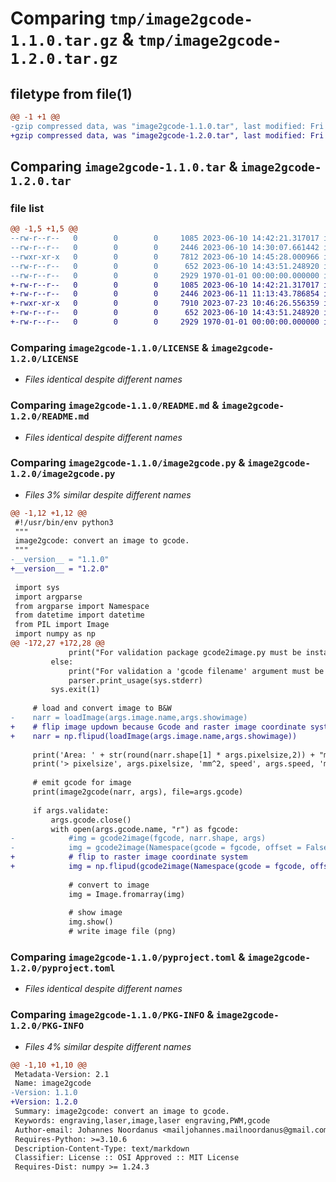 # Comparing `tmp/image2gcode-1.1.0.tar.gz` & `tmp/image2gcode-1.2.0.tar.gz`

## filetype from file(1)

```diff
@@ -1 +1 @@
-gzip compressed data, was "image2gcode-1.1.0.tar", last modified: Fri Jan  1 00:00:00 2016, max compression
+gzip compressed data, was "image2gcode-1.2.0.tar", last modified: Fri Jan  1 00:00:00 2016, max compression
```

## Comparing `image2gcode-1.1.0.tar` & `image2gcode-1.2.0.tar`

### file list

```diff
@@ -1,5 +1,5 @@
--rw-r--r--   0        0        0     1085 2023-06-10 14:42:21.317017 image2gcode-1.1.0/LICENSE
--rw-r--r--   0        0        0     2446 2023-06-10 14:30:07.661442 image2gcode-1.1.0/README.md
--rwxr-xr-x   0        0        0     7812 2023-06-10 14:45:28.000966 image2gcode-1.1.0/image2gcode.py
--rw-r--r--   0        0        0      652 2023-06-10 14:43:51.248920 image2gcode-1.1.0/pyproject.toml
--rw-r--r--   0        0        0     2929 1970-01-01 00:00:00.000000 image2gcode-1.1.0/PKG-INFO
+-rw-r--r--   0        0        0     1085 2023-06-10 14:42:21.317017 image2gcode-1.2.0/LICENSE
+-rw-r--r--   0        0        0     2446 2023-06-11 11:13:43.786854 image2gcode-1.2.0/README.md
+-rwxr-xr-x   0        0        0     7910 2023-07-23 10:46:26.556359 image2gcode-1.2.0/image2gcode.py
+-rw-r--r--   0        0        0      652 2023-06-10 14:43:51.248920 image2gcode-1.2.0/pyproject.toml
+-rw-r--r--   0        0        0     2929 1970-01-01 00:00:00.000000 image2gcode-1.2.0/PKG-INFO
```

### Comparing `image2gcode-1.1.0/LICENSE` & `image2gcode-1.2.0/LICENSE`

 * *Files identical despite different names*

### Comparing `image2gcode-1.1.0/README.md` & `image2gcode-1.2.0/README.md`

 * *Files identical despite different names*

### Comparing `image2gcode-1.1.0/image2gcode.py` & `image2gcode-1.2.0/image2gcode.py`

 * *Files 3% similar despite different names*

```diff
@@ -1,12 +1,12 @@
 #!/usr/bin/env python3
 """
 image2gcode: convert an image to gcode.
 """
-__version__ = "1.1.0"
+__version__ = "1.2.0"
 
 import sys
 import argparse
 from argparse import Namespace
 from datetime import datetime
 from PIL import Image
 import numpy as np
@@ -172,27 +172,28 @@
             print("For validation package gcode2image.py must be installed (in $PATH or python install path)")
         else:
             print("For validation a 'gcode filename' argument must be set.")
             parser.print_usage(sys.stderr)
         sys.exit(1)
 
     # load and convert image to B&W
-    narr = loadImage(args.image.name,args.showimage)
+    # flip image updown because Gcode and raster image coordinate system differ
+    narr = np.flipud(loadImage(args.image.name,args.showimage))
 
     print('Area: ' + str(round(narr.shape[1] * args.pixelsize,2)) + "mm x " + str(round(narr.shape[0] * args.pixelsize,2)) + "mm (XY)")
     print('> pixelsize', args.pixelsize, 'mm^2, speed', args.speed, 'mm/min, maxpower ' + str(args.maxpower) + ', offset', args.offset)
 
     # emit gcode for image
     print(image2gcode(narr, args), file=args.gcode)
 
     if args.validate:
         args.gcode.close()
         with open(args.gcode.name, "r") as fgcode:
-            #img = gcode2image(fgcode, narr.shape, args)
-            img = gcode2image(Namespace(gcode = fgcode, offset = False, showG0 = True, grid = False))
+            # flip to raster image coordinate system
+            img = np.flipud(gcode2image(Namespace(gcode = fgcode, offset = False, showG0 = True, grid = False)))
 
             # convert to image
             img = Image.fromarray(img)
 
             # show image
             img.show()
             # write image file (png)
```

### Comparing `image2gcode-1.1.0/pyproject.toml` & `image2gcode-1.2.0/pyproject.toml`

 * *Files identical despite different names*

### Comparing `image2gcode-1.1.0/PKG-INFO` & `image2gcode-1.2.0/PKG-INFO`

 * *Files 4% similar despite different names*

```diff
@@ -1,10 +1,10 @@
 Metadata-Version: 2.1
 Name: image2gcode
-Version: 1.1.0
+Version: 1.2.0
 Summary: image2gcode: convert an image to gcode.
 Keywords: engraving,laser,image,laser engraving,PWM,gcode
 Author-email: Johannes Noordanus <mailjohannes.mailnoordanus@gmail.com>
 Requires-Python: >=3.10.6
 Description-Content-Type: text/markdown
 Classifier: License :: OSI Approved :: MIT License
 Requires-Dist: numpy >= 1.24.3
```

